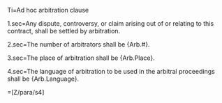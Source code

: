 Ti=Ad hoc arbitration clause
 
1.sec=Any dispute, controversy, or claim arising out of or relating to this contract, shall be settled by arbitration. 

2.sec=The number of arbitrators shall be {Arb.#}. 

3.sec=The place of arbitration shall be {Arb.Place}.

4.sec=The language of arbitration to be used in the arbitral proceedings shall be {Arb.Language}.
  
=[Z/para/s4]